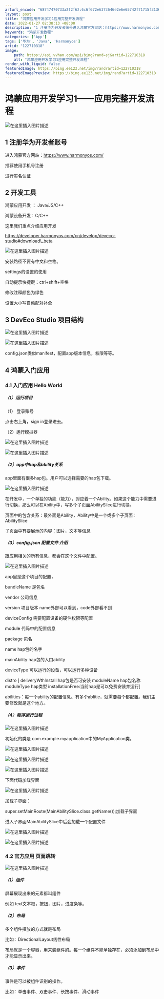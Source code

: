```yaml
---
arturl_encode: "68747470733a2f2f62:6c6f672e6373646e2e6e65742f71715f31363438313231312f:61727469636c652f64657461696c732f313232373130333138"
layout: post
title: "鸿蒙应用开发学习1应用完整开发流程"
date: 2022-01-27 02:38:13 +08:00
description: "1 注册华为开发者账号进入鸿蒙官方网站：https://www.harmonyos.com/推荐使用"
keywords: "鸿蒙开发教程"
categories: ['App']
tags: ['华为', 'Java', 'Harmonyos']
artid: "122710318"
image:
    path: https://api.vvhan.com/api/bing?rand=sj&artid=122710318
    alt: "鸿蒙应用开发学习1应用完整开发流程"
render_with_liquid: false
featuredImage: https://bing.ee123.net/img/rand?artid=122710318
featuredImagePreview: https://bing.ee123.net/img/rand?artid=122710318
---
```


# 鸿蒙应用开发学习1——应用完整开发流程

![在这里插入图片描述](https://i-blog.csdnimg.cn/blog_migrate/6ee5787711af96b11d3fa9da5a10150c.png)

## 1 注册华为开发者账号

进入鸿蒙官方网站：https://www.harmonyos.com/
  
推荐使用手机号注册
  
进行实名认证

## 2 开发工具

鸿蒙应用开发 ： Java/JS/C++
  
鸿蒙设备开发：C/C++

这里我们重点介绍应用开发

https://developer.harmonyos.com/cn/develop/deveco-studio#download\_beta
  
![在这里插入图片描述](https://i-blog.csdnimg.cn/blog_migrate/208e0c83ce187aa73ef6e4f638d28f63.png)
  
安装路径不要有中文和空格。

settings的设置的使用

自动提示快捷键：ctrl+shift+空格
  
修改注释颜色为绿色
  
设置大小写自动配对补全

## 3 DevEco Studio 项目结构

![在这里插入图片描述](https://i-blog.csdnimg.cn/blog_migrate/3174a93e6182a9bfe65f893fa1ecd670.png)
  
![在这里插入图片描述](https://i-blog.csdnimg.cn/blog_migrate/4e8f76915af5d700c1a4ba51c9c376d5.png)
  
config.json类似manifest，配置app版本信息，权限等等。

## 4 鸿蒙入门应用

### 4.1 入门应用 Hello World

##### （1）运行项目

（1） 登录账号
  
点击右上角，sign in登录进去。
  
（2）运行模拟器
  
![在这里插入图片描述](https://i-blog.csdnimg.cn/blog_migrate/1d4cadabdd9909ab95a2a2c547e658dc.png)

![在这里插入图片描述](https://i-blog.csdnimg.cn/blog_migrate/ffad52b731a799e768e711b06af8628f.png)

##### （2）app中hap和ability关系

app里面有很多hap包。用户可以选择需要的hap包下载。
  
![在这里插入图片描述](https://i-blog.csdnimg.cn/blog_migrate/cf2b9891e03b05970a91f7b0906529ec.png)
  
在开发中，一个单独的功能（能力），对应着一个Ability。如果这个能力中需要进行切换，那么可以在Ability中，写多个子页面AbilitySlice进行切换。
  
页面中的包含关系：最外面是Ability，Ability中是一个或多个子页面：AbilitySlice
  
子页面中有要展示的内容：图片，文本等信息

##### （3）config.json 配置文件 介绍

跟应用相关的所有信息，都会在这个文件中配置。
  
![在这里插入图片描述](https://i-blog.csdnimg.cn/blog_migrate/e49662665a2fb936f88a97e9e8c537ba.png)

app里是这个项目的配置，
  
bundleName 是包名
  
vendor 公司信息
  
version 项目版本 name外部可以看到，code外部看不到

deviceConfig 需要配置设备的硬件权限等配置

module 代码中的配置信息
  
package 包名
  
name hap包的名字
  
mainAbility hap包的入口ability
  
deviceType 可以运行的设备，可以运行多种设备
  
distro [ deliveryWthInstall hap包是否可安装 moduleName hap包名称 moduleType hap类型 installationFree:当前hap是可以免费安装并运行]
  
abilities：每一个ability的配置信息。有多个ablitie，就需要每个都配置。我们主要修改就是这个地方。

##### （4）程序运行过程

![在这里插入图片描述](https://i-blog.csdnimg.cn/blog_migrate/f420df9298e650bdfc6a7841810ca535.png)
  
初始化的类是 com.example.myapplication中的MyApplication类。
  
![在这里插入图片描述](https://i-blog.csdnimg.cn/blog_migrate/8f75c4d1da987266c084d9af2a3fdf8d.png)
  
![在这里插入图片描述](https://i-blog.csdnimg.cn/blog_migrate/9ed63201c611a2109d70879ac53740c3.png)
  
![在这里插入图片描述](https://i-blog.csdnimg.cn/blog_migrate/f45d0a6e7d5489d80965a418b5a38f6f.png)
  
下面代码加载界面
  
![在这里插入图片描述](https://i-blog.csdnimg.cn/blog_migrate/fa95b9a2d435316611b65752c9c1c0c5.png)
  
加载子界面：
  
super.setMainRoute(MainAbilitySlice.class.getName());加载子界面

进入子界面MainAbilitySlice中后会加载一个配置文件
  
![在这里插入图片描述](https://i-blog.csdnimg.cn/blog_migrate/60e72a9e24e9947008c3b6a4d7812fc7.png)
  
![在这里插入图片描述](https://i-blog.csdnimg.cn/blog_migrate/07d09772e8d6b20a7cf29294b79bd802.png)

### 4.2 官方应用 页面跳转

![在这里插入图片描述](https://i-blog.csdnimg.cn/blog_migrate/c649747fe439ea9734e5d13dbd790652.png)

##### （1）组件

屏幕展现出来的元素都叫组件
  
例如 text文本框，按钮，图片，进度条等。

##### （2）布局

多个组件摆放的方式就是布局
  
比如：DirectionalLayout线性布局
  
布局就是一个容器，用来装组件的。每一个组件不能单独存在，必须添加到布局中才能显示出来。

##### （3）事件

事件是可以被组件识别的操作。
  
比如：单击事件、双击事件、长按事件、滑动事件
